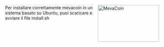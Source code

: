 <a href="https://github.com/mevacoin/mevacoin">
  <img align="right" width="200" height="120" alt="MevaCoin" src="resources/mevacoin.svg">
</a>
Per installare correttamente mevacoin in un sistema basato su Ubuntu, puoi scaricare e avviare il file install.sh
